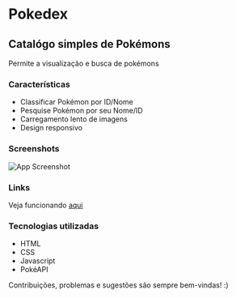 # Pokedex

## Catalógo simples de Pokémons 
Permite a visualização e busca de pokémons

### Características
- Classificar Pokémon por ID/Nome
- Pesquise Pokémon por seu Nome/ID
- Carregamento lento de imagens
- Design responsivo

### Screenshots 
![App Screenshot](https://i.ibb.co/Lr11g6X/imagem-2022-08-09-202702757.png)

### Links
Veja funcionando [aqui](https://anabeat.github.io/Pokedex/)

### Tecnologias utilizadas
- HTML
- CSS
- Javascript
- PokéAPI

Contribuições, problemas e sugestões são sempre bem-vindas! :)
